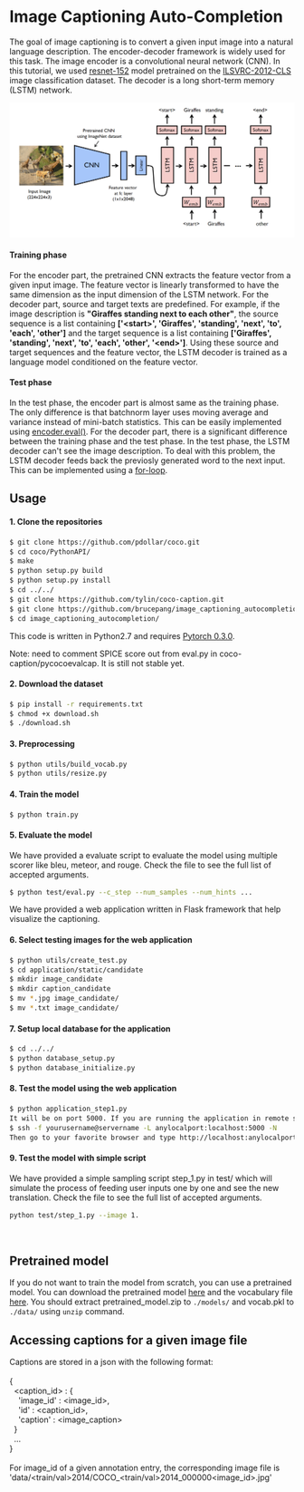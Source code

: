 # Image Captioning Auto-Completion

The goal of image captioning is to convert a given input image into a natural language description. The encoder-decoder framework is widely used for this task. The image encoder is a convolutional neural network (CNN). In this tutorial, we used [resnet-152](https://arxiv.org/abs/1512.03385) model pretrained on the [ILSVRC-2012-CLS](http://www.image-net.org/challenges/LSVRC/2012/) image classification dataset. The decoder is a long short-term memory (LSTM) network. 

![alt text](png/model.png)

#### Training phase
For the encoder part, the pretrained CNN extracts the feature vector from a given input image. The feature vector is linearly transformed to have the same dimension as the input dimension of the LSTM network. For the decoder part, source and target texts are predefined. For example, if the image description is **"Giraffes standing next to each other"**, the source sequence is a list containing **['\<start\>', 'Giraffes', 'standing', 'next', 'to', 'each', 'other']** and the target sequence is a list containing **['Giraffes', 'standing', 'next', 'to', 'each', 'other', '\<end\>']**. Using these source and target sequences and the feature vector, the LSTM decoder is trained as a language model conditioned on the feature vector.

#### Test phase
In the test phase, the encoder part is almost same as the training phase. The only difference is that batchnorm layer uses moving average and variance instead of mini-batch statistics. This can be easily implemented using [encoder.eval()](https://github.com/yunjey/pytorch-tutorial/blob/master/tutorials/03-advanced/image_captioning/sample.py#L41). For the decoder part, there is a significant difference between the training phase and the test phase. In the test phase, the LSTM decoder can't see the image description. To deal with this problem, the LSTM decoder feeds back the previosly generated word to the next input. This can be implemented using a [for-loop](https://github.com/yunjey/pytorch-tutorial/blob/master/tutorials/03-advanced/image_captioning/model.py#L57-L68).



## Usage 


#### 1. Clone the repositories
```bash
$ git clone https://github.com/pdollar/coco.git
$ cd coco/PythonAPI/
$ make
$ python setup.py build
$ python setup.py install
$ cd ../../
$ git clone https://github.com/tylin/coco-caption.git
$ git clone https://github.com/brucepang/image_captioning_autocompletion.git
$ cd image_captioning_autocompletion/
```
This code is written in Python2.7 and requires [Pytorch 0.3.0](https://pytorch.org/previous-versions/).

Note: need to comment SPICE score out from eval.py in coco-caption/pycocoevalcap. It is still not stable yet.

#### 2. Download the dataset

```bash
$ pip install -r requirements.txt
$ chmod +x download.sh
$ ./download.sh
```

#### 3. Preprocessing

```bash
$ python utils/build_vocab.py   
$ python utils/resize.py
```

#### 4. Train the model

```bash
$ python train.py    
```

#### 5. Evaluate the model 

We have provided a evaluate script to evaluate the model using multiple scorer like bleu, meteor, and rouge. Check the file to see the full list of accepted arguments.
```bash
$ python test/eval.py --c_step --num_samples --num_hints ...

```
We have provided a web application written in Flask framework that help visualize the captioning.
#### 6. Select testing images for the web application
```bash
$ python utils/create_test.py
$ cd application/static/candidate
$ mkdir image_candidate
$ mkdir caption_candidate
$ mv *.jpg image_candidate/
$ mv *.txt image_candidate/

```

#### 7. Setup local database for the application
```bash
$ cd ../../
$ python database_setup.py
$ python database_initialize.py

```

#### 8. Test the model using the web application
```bash
$ python application_step1.py
It will be on port 5000. If you are running the application in remote server, try the following ssh command.
$ ssh -f yourusername@servername -L anylocalport:localhost:5000 -N
Then go to your favorite browser and type http://localhost:anylocalport/.

```

#### 9. Test the model with simple script
We have provided a simple sampling script step_1.py in test/ which will simulate the process of feeding user inputs one by one and see the new translation. Check the file to see the full list of accepted arguments.

```bash
python test/step_1.py --image 1.

```
<br>

## Pretrained model
If you do not want to train the model from scratch, you can use a pretrained model. You can download the pretrained model [here](https://www.dropbox.com/s/ne0ixz5d58ccbbz/pretrained_model.zip?dl=0) and the vocabulary file [here](https://www.dropbox.com/s/26adb7y9m98uisa/vocap.zip?dl=0). You should extract pretrained_model.zip to `./models/` and vocab.pkl to `./data/` using `unzip` command.

## Accessing captions for a given image file
Captions are stored in a json  with the following format:
<br><br>
{
<br> &nbsp; <caption_id> : {
<br> &nbsp; &nbsp; 'image_id' : <image_id>,
<br> &nbsp; &nbsp; 'id' : <caption_id>,
<br> &nbsp; &nbsp; 'caption' : <image_caption>
<br> &nbsp; }
<br> &nbsp; ...
<br> }
<br><br> For image_id of a given annotation entry, the corresponding image file is 'data/<train/val>2014/COCO_<train/val>2014_000000<image_id>.jpg'